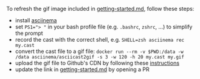 To refresh the gif image included in
[getting-started.md](../getting-started.md), follow these steps:

 * install [asciinema](https://asciinema.org/)
 * set `PS1="> "` in your bash profile file (e.g. `.bashrc`, `zshrc`, ...) to simplify the prompt
 * record the cast with the correct shell, e.g. `SHELL=zsh asciinema rec my.cast`
 * convert the cast file to a gif file: `docker run --rm -v $PWD:/data -w /data asciinema/asciicast2gif -s 3 -w 120 -h 20 my.cast my.gif`
 * upload the gif file to Github's CDN by following these
   [instructions](https://gist.github.com/vinkla/dca76249ba6b73c5dd66a4e986df4c8d)
 * update the link in [getting-started.md](../getting-started.md) by opening a PR
